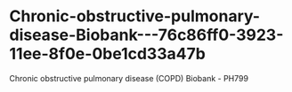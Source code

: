 # Chronic-obstructive-pulmonary-disease-Biobank---76c86ff0-3923-11ee-8f0e-0be1cd33a47b
Chronic obstructive pulmonary disease (COPD) Biobank - PH799
